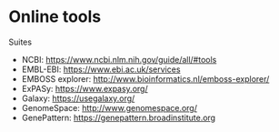 # Online tools

Suites
- NCBI: https://www.ncbi.nlm.nih.gov/guide/all/#tools
- EMBL-EBI: https://www.ebi.ac.uk/services
- EMBOSS explorer: http://www.bioinformatics.nl/emboss-explorer/
- ExPASy: https://www.expasy.org/
- Galaxy: https://usegalaxy.org/
- GenomeSpace: http://www.genomespace.org/
- GenePattern: https://genepattern.broadinstitute.org
